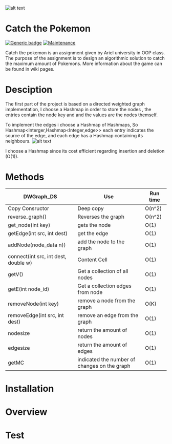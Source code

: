 ![alt text](https://i.insider.com/5798d6b1dd08951e578b47e6?width=700&format=jpeg&auto=webp)

# Catch the Pokemon
[![Generic badge](https://img.shields.io/badge/build-passing-<COLOR>.svg)](https://shields.io/)
[![Maintenance](https://img.shields.io/badge/issues-2-red.svg)](https://GitHub.com/Naereen/StrapDown.js/graphs/commit-activity)

Catch the pokemon is an assignment given by Ariel university in OOP class.
The purpose of the assignment is to design an algorithmic solution to catch 
the maximum amount of Pokemons. More information about the game can be found in wiki pages.

# Desciption
The first part of the project is based on a directed weighted graph implementation,
I choose a Hashmap in order to store the nodes , the entries contain the node key and
and the values are the nodes themself.

To implement the edges i choose a Hashmap of Hashmaps, So Hashmap<Interger,Hashmap<Integer,edge>>
each entry indicates the source of the edge, and each edge has a Hashmap containing its neighbours.
![alt text](https://i.ibb.co/FVTPqF9/leonardo.jpg)

I choose a Hashmap since its cost efficient regarding insertion and deletion (O(1)).

# Methods
| DWGraph_DS  | Use | Run time | 
| ------------- | ------------- | --------|
| Copy Consructor | Deep copy  | O(n^2) | 
| reverse_graph()  | Reverses the graph  | O(n^2) | 
| get_node(int key)  | gets the node  | O(1) |
| getEdge(int src, int dest) | get the edge  | O(1) | 
| addNode(node_data n))  | add the node to the graph  | O(1) | 
| connect(int src, int dest, double w)  | Content Cell  | O(1) | 
| getV()  | Get a collection of all nodes  | O(1) | 
| getE(int node_id)  | Get a collection edges from node  | O(1) | 
| removeNode(int key)  | remove a node from the graph  | O(K) | 
| removeEdge(int src, int dest)  | remove an edge from the graph  | O(1) | 
| nodesize  | return the amount of nodes  | O(1) | 
| edgesize  | return the amount of edges  | O(1) | 
| getMC  | indicated the number of changes on the graph  | O(1) | 

# Installation

# Overview

# Test
